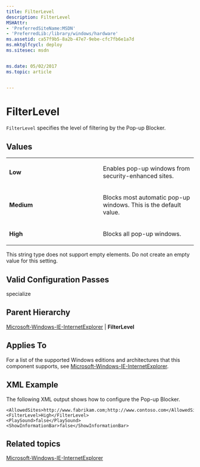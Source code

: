 ```yaml
---
title: FilterLevel
description: FilterLevel
MSHAttr:
- 'PreferredSiteName:MSDN'
- 'PreferredLib:/library/windows/hardware'
ms.assetid: ca57f9b5-8a2b-47e7-9ebe-cfc7fb6e1a7d
ms.mktglfcycl: deploy
ms.sitesec: msdn


ms.date: 05/02/2017
ms.topic: article


---
```


# FilterLevel


`FilterLevel` specifies the level of filtering by the Pop-up Blocker.

## Values


<table>
<colgroup>
<col width="50%" />
<col width="50%" />
</colgroup>
<tbody>
<tr class="odd">
<td><p><strong>Low</strong></p></td>
<td><p>Enables pop-up windows from security-enhanced sites.</p></td>
</tr>
<tr class="even">
<td><p><strong>Medium</strong></p></td>
<td><p>Blocks most automatic pop-up windows. This is the default value.</p></td>
</tr>
<tr class="odd">
<td><p><strong>High</strong></p></td>
<td><p>Blocks all pop-up windows.</p></td>
</tr>
</tbody>
</table>

 

This string type does not support empty elements. Do not create an empty value for this setting.

## Valid Configuration Passes


specialize

## Parent Hierarchy


[Microsoft-Windows-IE-InternetExplorer](microsoft-windows-ie-internetexplorer.md) | **FilterLevel**

## Applies To


For a list of the supported Windows editions and architectures that this component supports, see [Microsoft-Windows-IE-InternetExplorer](microsoft-windows-ie-internetexplorer.md).

## XML Example


The following XML output shows how to configure the Pop-up Blocker.

```
<AllowedSites>http://www.fabrikam.com;http://www.contoso.com</AllowedSites>
<FilterLevel>High</FilterLevel> 
<PlaySound>false</PlaySound> 
<ShowInformationBar>false</ShowInformationBar>
```

## Related topics


[Microsoft-Windows-IE-InternetExplorer](microsoft-windows-ie-internetexplorer.md)

 

 







